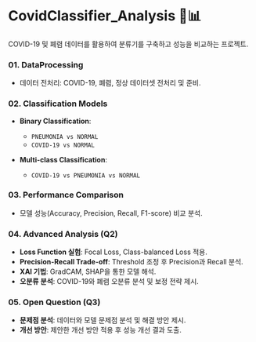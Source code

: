# CovidClassifier_Analysis 🦠📊
COVID-19 및 폐렴 데이터를 활용하여 분류기를 구축하고 성능을 비교하는 프로젝트.

### 01. **DataProcessing**
- 데이터 전처리: COVID-19, 폐렴, 정상 데이터셋 전처리 및 준비.

### 02. **Classification Models**
- **Binary Classification**:
  - `PNEUMONIA vs NORMAL`
  - `COVID-19 vs NORMAL`
  
- **Multi-class Classification**:
  - `COVID-19 vs PNEUMONIA vs NORMAL`

### 03. **Performance Comparison**
- 모델 성능(Accuracy, Precision, Recall, F1-score) 비교 분석.

### 04. **Advanced Analysis (Q2)**
- **Loss Function 실험**: Focal Loss, Class-balanced Loss 적용.
- **Precision-Recall Trade-off**: Threshold 조정 후 Precision과 Recall 분석.
- **XAI 기법**: GradCAM, SHAP을 통한 모델 해석.
- **오분류 분석**: COVID-19와 폐렴 오분류 분석 및 보정 전략 제시.

### 05. **Open Question (Q3)**
- **문제점 분석**: 데이터와 모델 문제점 분석 및 해결 방안 제시.
- **개선 방안**: 제안한 개선 방안 적용 후 성능 개선 결과 도출.
